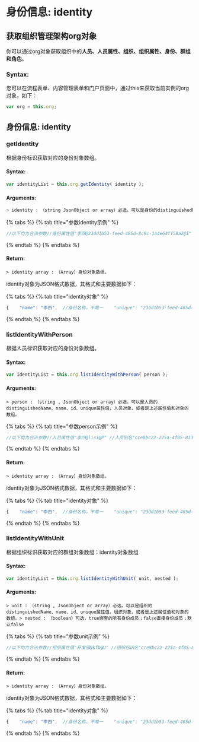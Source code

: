 # 身份信息: identity

## 获取组织管理架构org对象

你可以通过org对象获取组织中的**人员、人员属性、组织、组织属性、身份、群组和角色**。

### Syntax:

您可以在流程表单、内容管理表单和门户页面中，通过this来获取当前实例的org对象，如下：

```javascript
var org = this.org;
```

## 身份信息: identity

### getIdentity

根据身份标识获取对应的身份对象数组。

#### Syntax:

```javascript
var identityList = this.org.getIdentity( identity );
```

#### Arguments:

```javascript
> identity :　（string JsonObject or array）必选。可以是身份的distinguishedName、name、id、unique属性值，群组对象，或者是上述属性值和对象的数组。
```

{% tabs %}
{% tab title="参数identity示例" %}
```javascript
//以下均为合法参数//身份属性值"李四@23dd1b53-feed-485d-8c9c-1a4e64ff58a2@I" //身份识别名"23dd1b53-feed-485d-8c9c-1a4e64ff58a2" //id"lisi_i" //身份唯一标识"李四" //名称//对象{ "distinguishedName": "李四@23dd1b53-feed-485d-8c9c-1a4e64ff58a2@I" } //身份识别名{ "unique": "23dd1b53-feed-485d-8c9c-1a4e64ff58a2" } //身份唯一标识{ "unique": "lisi_i" } //身份唯一标识{ "name": "李四" } //名称对象//上述属性组和对象数组[ "张三", "李四" ] //名称数组[ { "name": "李四" }, { "name": "张三" } ] //名称数组...其他属性值或对象数组
```
{% endtab %}
{% endtabs %}

#### Return:

```text
> identity array :　（Array）身份对象数组。
```

identity对象为JSON格式数据，其格式和主要数据如下：

{% tabs %}
{% tab title="identity对象" %}
```javascript
{    "name": "李四",  //身份名称，不唯一    "unique": "23dd1b53-feed-485d-8c9c-1a4e64ff58a2", //身份唯一标识    "description": "", //身份描述    "distinguishedName": "李四@23dd1b53-feed-485d-8c9c-1a4e64ff58a2@I", //身份全称    "person": "李四@lisi@P", //人员    "unit": "开发部@kfb@U",  //组织    "unitName": "开发部",   //组织名称, 不唯一    "unitLevel": 2,         //组织层级    "unitLevelName": "浙江兰德纵横/开发部", //组织层级名    "orderNumber": 24920439 //排序号}
```
{% endtab %}
{% endtabs %}

### listIdentityWithPerson

根据人员标识获取对应的身份对象数组。

#### Syntax:

```javascript
var identityList = this.org.listIdentityWithPerson( person );
```

#### Arguments:

```text
> person :　（string , JsonObject or array）必选。可以是人员的distinguishedName、name、id、unique属性值，人员对象，或者是上述属性值和对象的数组。
```

{% tabs %}
{% tab title="参数person示例" %}
```javascript
//以下均为合法参数//人员属性值"李四@lisi@P" //人员别名"cce8bc22-225a-4f85-8132-7374d546886e" //id"lisi" //人员唯一标识"李四" //人员名称//对象{ "distinguishedName": "李四@lisi@P" } //人员识别名{ "unique": "cce8bc22-225a-4f85-8132-7374d546886e" } //人员唯一标识{ "unique": "lisi" } //人员唯一标识{ "name": "李四" } //名称对象//上述属性组和对象数组[ "张三", "李四" ] //名称数组[ { "name": "李四" }, { "name": "张三" } ] //名称数组...其他属性值或对象数组
```
{% endtab %}
{% endtabs %}

#### Return:

```text
> identity array :　（Array）身份对象数组。
```

identity对象为JSON格式数据，其格式和主要数据如下：

{% tabs %}
{% tab title="identity对象" %}
```javascript
{    "name": "李四",  //身份名称，不唯一    "unique": "23dd1b53-feed-485d-8c9c-1a4e64ff58a2", //身份唯一标识    "description": "", //身份描述    "distinguishedName": "李四@23dd1b53-feed-485d-8c9c-1a4e64ff58a2@I", //身份全称    "person": "李四@lisi@P", //人员    "unit": "开发部@kfb@U",  //组织    "unitName": "开发部",   //组织名称, 不唯一    "unitLevel": 2,         //组织层级    "unitLevelName": "浙江兰德纵横/开发部", //组织层级名    "orderNumber": 24920439 //排序号}
```
{% endtab %}
{% endtabs %}

### listIdentityWithUnit

根据组织标识获取对应的群组对象数组：identity对象数组

#### Syntax:

```javascript
var identityList = this.org.listIdentityWithUnit( unit, nested );
```

#### Arguments:

```text
> unit :　（string , JsonObject or array）必选。可以是组织的distinguishedName、name、id、unique属性值，组织对象，或者是上述属性值和对象的数组。> nested :　（boolean）可选，true嵌套的所有身份成员；false直接身份成员；默认false
```

{% tabs %}
{% tab title="参数unit示例" %}
```javascript
//以下均为合法参数//组织属性值"开发部@kfb@U" //组织标识名"cce8bc22-225a-4f85-8132-7374d546886e" //id"kfb" //组织唯一标识"开发部" //组织名称//对象{ "distinguishedName": "开发部@kfb@U" } //人员识别名{ "unique": "cce8bc22-225a-4f85-8132-7374d546886e" } //人员唯一标识{ "unique": "kfb" } //人员唯一标识{ "name": "开发部" } //名称对象//上述属性组和对象数组[ "开发部", "综合部" ] //名称数组[ { "name": "开发部" }, { "name": "综合部" } ] //名称数组...其他属性值或对象数组
```
{% endtab %}
{% endtabs %}

#### Return:

```text
> identity array :　（Array）身份对象数组。
```

identity对象为JSON格式数据，其格式和主要数据如下：

{% tabs %}
{% tab title="identity对象" %}
```javascript
{    "name": "李四",  //身份名称，不唯一    "unique": "23dd1b53-feed-485d-8c9c-1a4e64ff58a2", //身份唯一标识    "description": "", //身份描述    "distinguishedName": "李四@23dd1b53-feed-485d-8c9c-1a4e64ff58a2@I", //身份全称    "person": "李四@lisi@P", //人员    "unit": "开发部@kfb@U",  //组织    "unitName": "开发部",   //组织名称, 不唯一    "unitLevel": 2,         //组织层级    "unitLevelName": "浙江兰德纵横/开发部", //组织层级名    "orderNumber": 24920439 //排序号}
```
{% endtab %}
{% endtabs %}













































